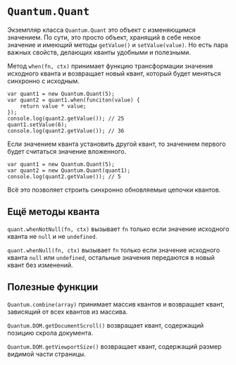 # `Quantum.Quant`

Экземпляр класса `Quantum.Quant` это объект с изменяющимся значением. По сути, это просто объект, хранящий в себе некое значение и имеющий методы `getValue()` и `setValue(value)`. Но есть пара важных свойств, делающих кванты удобными и полезными.

Метод `when(fn, ctx)` принимает функцию трансформации значения исходного кванта и возвращает новый квант, который будет меняться синхронно с исходным.
    
    var quant1 = new Quantum.Quant(5);
    var quant2 = quant1.when(funciton(value) {
        return value * value;
    });
    console.log(quant2.getValue()); // 25
    quant1.setValue(6);
    console.log(quant2.getValue()); // 36
    
Если значением кванта установить другой квант, то значением первого будет считаться значение вложенного.

    var quant1 = new Quantum.Quant(5);
    var quant2 = new Quantum.Quant(quant1);
    console.log(quant2.getValue()); // 5

Всё это позволяет строить синхронно обновляемые цепочки квантов.

## Ещё методы кванта

`quant.whenNotNull(fn, ctx)` вызывает `fn` только если значение исходного кванта не `null` и не `undefined`.

`quant.whenNull(fn, ctx)` вызывает `fn` только если значение исходного кванта `null` или `undefined`, остальные значения передаются в новый квант без изменений.  

## Полезные функции

`Quantum.combine(array)` принимает массив квантов и возвращает квант, зависящий от всех квантов из массива.

`Quantum.DOM.getDocumentScroll()` возвращает квант, содержащий позицию скрола документа.

`Quantum.DOM.getViewportSize()` возвращает квант, содержащий размер видимой части страницы.
